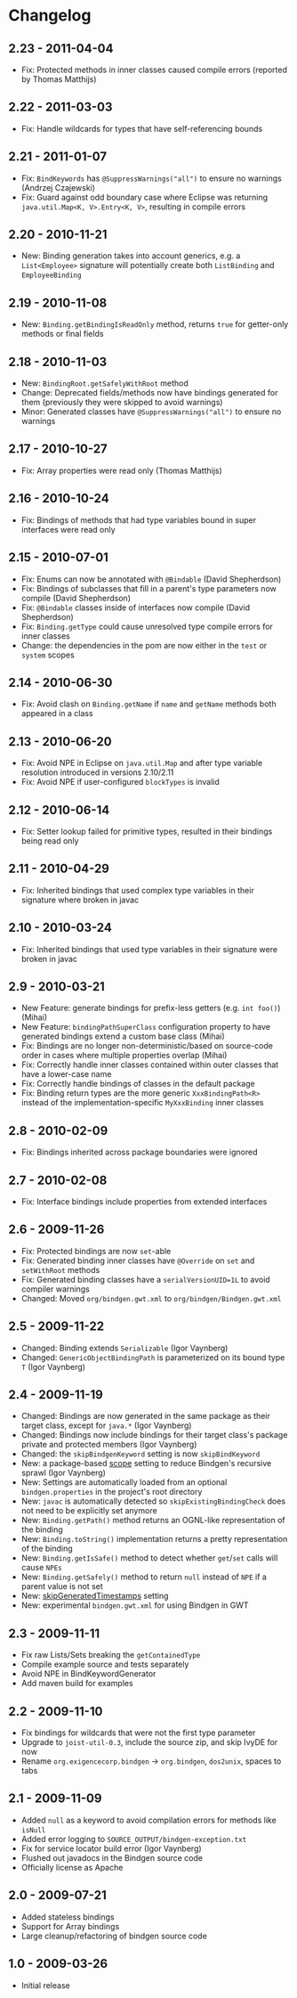 Changelog
=========

## 2.23 - 2011-04-04

* Fix: Protected methods in inner classes caused compile errors (reported by Thomas Matthijs)

## 2.22 - 2011-03-03

* Fix: Handle wildcards for types that have self-referencing bounds

## 2.21 - 2011-01-07

* Fix: `BindKeywords` has `@SuppressWarnings("all")` to ensure no warnings (Andrzej Czajewski)
* Fix: Guard against odd boundary case where Eclipse was returning `java.util.Map<K, V>.Entry<K, V>`, resulting in compile errors

## 2.20 - 2010-11-21

* New: Binding generation takes into account generics, e.g. a `List<Employee>` signature will potentially create both `ListBinding` and `EmployeeBinding`

## 2.19 - 2010-11-08

* New: `Binding.getBindingIsReadOnly` method, returns `true` for getter-only methods or final fields

## 2.18 - 2010-11-03

* New: `BindingRoot.getSafelyWithRoot` method
* Change: Deprecated fields/methods now have bindings generated for them (previously they were skipped to avoid warnings)
* Minor: Generated classes have `@SuppressWarnings("all")` to ensure no warnings

## 2.17 - 2010-10-27

* Fix: Array properties were read only (Thomas Matthijs)

## 2.16 - 2010-10-24

* Fix: Bindings of methods that had type variables bound in super interfaces were read only

## 2.15 - 2010-07-01

* Fix: Enums can now be annotated with `@Bindable` (David Shepherdson)
* Fix: Bindings of subclasses that fill in a parent's type parameters now compile (David Shepherdson)
* Fix: `@Bindable` classes inside of interfaces now compile (David Shepherdson)
* Fix: `Binding.getType` could cause unresolved type compile errors for inner classes
* Change: the dependencies in the pom are now either in the `test` or `system` scopes

## 2.14 - 2010-06-30

* Fix: Avoid clash on `Binding.getName` if `name` and `getName` methods both appeared in a class

## 2.13 - 2010-06-20

* Fix: Avoid NPE in Eclipse on `java.util.Map` and after type variable resolution introduced in versions 2.10/2.11
* Fix: Avoid NPE if user-configured `blockTypes` is invalid

## 2.12 - 2010-06-14

* Fix: Setter lookup failed for primitive types, resulted in their bindings being read only

## 2.11 - 2010-04-29

* Fix: Inherited bindings that used complex type variables in their signature where broken in javac

## 2.10 - 2010-03-24

* Fix: Inherited bindings that used type variables in their signature were broken in javac

## 2.9 - 2010-03-21

* New Feature: generate bindings for prefix-less getters (e.g. `int foo()`) (Mihai)
* New Feature: `bindingPathSuperClass` configuration property to have generated bindings extend a custom base class (Mihai)
* Fix: Bindings are no longer non-deterministic/based on source-code order in cases where multiple properties overlap (Mihai)
* Fix: Correctly handle inner classes contained within outer classes that have a lower-case name
* Fix: Correctly handle bindings of classes in the default package
* Fix: Binding return types are the more generic `XxxBindingPath<R>` instead of the implementation-specific `MyXxxBinding` inner classes

## 2.8 - 2010-02-09

* Fix: Bindings inherited across package boundaries were ignored

## 2.7 - 2010-02-08

* Fix: Interface bindings include properties from extended interfaces

## 2.6 - 2009-11-26

* Fix: Protected bindings are now `set`-able
* Fix: Generated binding inner classes have `@Override` on `set` and `setWithRoot` methods
* Fix: Generated binding classes have a `serialVersionUID=1L` to avoid compiler warnings
* Changed: Moved `org/bindgen.gwt.xml` to `org/bindgen/Bindgen.gwt.xml`

## 2.5 - 2009-11-22

* Changed: Binding extends `Serializable` (Igor Vaynberg)
* Changed: `GenericObjectBindingPath` is parameterized on its bound type `T` (Igor Vaynberg)

## 2.4 - 2009-11-19

* Changed: Bindings are now generated in the same package as their target class, except for `java.*` (Igor Vaynberg)
* Changed: Bindings now include bindings for their target class's package private and protected members (Igor Vaynberg)
* Changed: the `skipBindgenKeyword` setting is now `skipBindKeyword`
* New: a package-based [scope](config.html) setting to reduce Bindgen's recursive sprawl (Igor Vaynberg)
* New: Settings are automatically loaded from an optional `bindgen.properties` in the project's root directory
* New: `javac` is automatically detected so `skipExistingBindingCheck` does not need to be explicitly set anymore
* New: `Binding.getPath()` method returns an OGNL-like representation of the binding
* New: `Binding.toString()` implementation returns a pretty representation of the binding
* New: `Binding.getIsSafe()` method to detect whether `get`/`set` calls will cause `NPEs`
* New: `Binding.getSafely()` method to return `null` instead of `NPE` if a parent value is not set
* New: [skipGeneratedTimestamps](config.html) setting
* New: experimental `bindgen.gwt.xml` for using Bindgen in GWT

## 2.3 - 2009-11-11

* Fix raw Lists/Sets breaking the `getContainedType`
* Compile example source and tests separately
* Avoid NPE in BindKeywordGenerator
* Add maven build for examples

## 2.2 - 2009-11-10

* Fix bindings for wildcards that were not the first type parameter
* Upgrade to `joist-util-0.3`, include the source zip, and skip IvyDE for now
* Rename `org.exigencecorp.bindgen` -> `org.bindgen`, `dos2unix`, spaces to tabs

## 2.1 - 2009-11-09

* Added `null` as a keyword to avoid compilation errors for methods like `isNull`
* Added error logging to `SOURCE_OUTPUT/bindgen-exception.txt`
* Fix for service locator build error (Igor Vaynberg)
* Flushed out javadocs in the Bindgen source code
* Officially license as Apache

## 2.0 - 2009-07-21

* Added stateless bindings
* Support for Array bindings
* Large cleanup/refactoring of bindgen source code

## 1.0 - 2009-03-26

* Initial release
